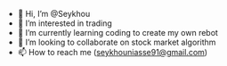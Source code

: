 - 👋 Hi, I’m @Seykhou
- 👀 I’m interested in trading 
- 🌱 I’m currently learning coding to create my own rebot
- 💞️ I’m looking to collaborate on stock market algorithm
- 📫 How to reach me (seykhouniasse91@gmail.com)

<!---
Seykhou/Seykhou is a ✨ special ✨ repository because its `README.md` (this file) appears on your GitHub profile.
You can click the Preview link to take a look at your changes.
--->
